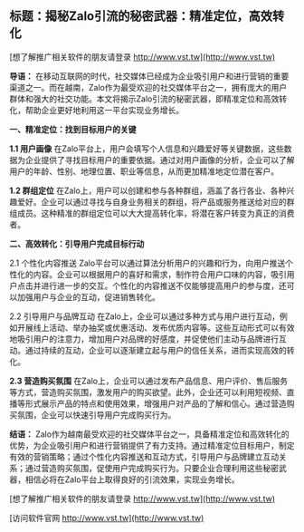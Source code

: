 ## **标题：揭秘Zalo引流的秘密武器：精准定位，高效转化**

[想了解推广相关软件的朋友请登录 http://www.vst.tw](http://www.vst.tw)

**导语：**
在移动互联网的时代，社交媒体已经成为企业吸引用户和进行营销的重要渠道之一。而在越南，Zalo作为最受欢迎的社交媒体平台之一，拥有庞大的用户群体和强大的社交功能。本文将揭示Zalo引流的秘密武器，即精准定位和高效转化，帮助企业更好地利用这一平台实现业务增长。

**一、精准定位：找到目标用户的关键**

**1.1 用户画像**
在Zalo平台上，用户会填写个人信息和兴趣爱好等关键数据，这些数据为企业提供了寻找目标用户的重要依据。通过对用户画像的分析，企业可以了解用户的年龄、性别、地理位置、职业等信息，从而更加精准地定位潜在客户。

**1.2 群组定位**
在Zalo上，用户可以创建和参与各种群组，涵盖了各行各业、各种兴趣爱好。企业可以通过寻找与自身业务相关的群组，将产品或服务推送给对应的群组成员。这种精准的群组定位可以大大提高转化率，将潜在客户转变为真正的消费者。

**二、高效转化：引导用户完成目标行动**

2.1 个性化内容推送
Zalo平台可以通过算法分析用户的兴趣和行为，向用户推送个性化的内容。企业可以根据用户的喜好和需求，制作符合用户口味的内容，吸引用户点击并进行进一步的交互。个性化的内容推送不仅能够提高用户的参与度，还可以加强用户与企业的互动，促进销售转化。

2.2 引导用户与品牌互动
在Zalo上，企业可以通过多种方式与用户进行互动，例如开展线上活动、举办抽奖或优惠活动、发布优质内容等。这些互动形式可以有效地吸引用户的注意力，增加用户对品牌的好感度，并促使他们主动与品牌进行互动。通过持续的互动，企业可以逐渐建立起与用户的信任关系，进而实现高效的转化。

**2.3 营造购买氛围**
在Zalo上，企业可以通过发布产品信息、用户评价、售后服务等方式，营造购买氛围，激发用户的购买欲望。此外，企业还可以利用短视频、直播等形式展示产品的特点和使用效果，增强用户对产品的了解和信心。通过营造购买氛围，企业可以快速引导用户完成购买行为。

**结语：**
Zalo作为越南最受欢迎的社交媒体平台之一，具备精准定位和高效转化的优势，为企业吸引用户和进行营销提供了有力支持。通过精准定位目标用户，制定有效的营销策略；通过个性化内容推送和互动方式，引导用户与品牌建立互动关系；通过营造购买氛围，促使用户完成购买行为。只要企业合理利用这些秘密武器，相信必将在Zalo平台上取得良好的引流效果，实现业务增长。

[想了解推广相关软件的朋友请登录 http://www.vst.tw](http://www.vst.tw)


[访问软件官网 http://www.vst.tw](http://www.vst.tw)
